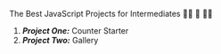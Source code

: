 The Best JavaScript Projects for Intermediates 👩‍💻 🚀 🧑‍💻

1. ***Project One:*** Counter Starter
2. ***Project Two:*** Gallery